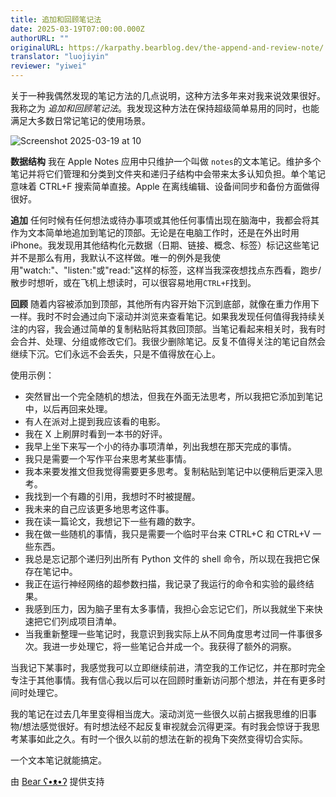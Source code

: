 ```yaml
---
title: 追加和回顾笔记法
date: 2025-03-19T07:00:00.000Z
authorURL: ""
originalURL: https://karpathy.bearblog.dev/the-append-and-review-note/
translator: "luojiyin"
reviewer: "yiwei"
---
```



关于一种我偶然发现的笔记方法的几点说明，这种方法多年来对我来说效果很好。我称之为 _追加和回顾笔记法_。我发现这种方法在保持超级简单易用的同时，也能满足大多数日常记笔记的使用场景。

![Screenshot 2025-03-19 at 10](https://bear-images.sfo2.cdn.digitaloceanspaces.com/karpathy/26am.webp)

**数据结构** 我在 Apple Notes 应用中只维护一个叫做 `notes`的文本笔记。维护多个笔记并将它们管理和分类到文件夹和递归子结构中会带来太多认知负担。单个笔记意味着 CTRL+F 搜索简单直接。Apple 在离线编辑、设备间同步和备份方面做得很好。

**追加** 任何时候有任何想法或待办事项或其他任何事情出现在脑海中，我都会将其作为文本简单地追加到笔记的顶部。无论是在电脑工作时，还是在外出时用 iPhone。我发现用其他结构化元数据（日期、链接、概念、标签）标记这些笔记并不是那么有用，我默认不这样做。唯一的例外是我使用"watch:"、"listen:"或"read:"这样的标签，这样当我深夜想找点东西看，跑步/散步时想听，或在飞机上想读时，可以很容易地用`CTRL+F`找到。

**回顾** 随着内容被添加到顶部，其他所有内容开始下沉到底部，就像在重力作用下一样。我时不时会通过向下滚动并浏览来查看笔记。如果我发现任何值得我持续关注的内容，我会通过简单的复制粘贴将其救回顶部。当笔记看起来相关时，我有时会合并、处理、分组或修改它们。我很少删除笔记。反复不值得关注的笔记自然会继续下沉。它们永远不会丢失，只是不值得放在心上。

使用示例：

- 突然冒出一个完全随机的想法，但我在外面无法思考，所以我把它添加到笔记中，以后再回来处理。
- 有人在派对上提到我应该看的电影。
- 我在 X 上刷屏时看到一本书的好评。
- 我早上坐下来写一个小的待办事项清单，列出我想在那天完成的事情。
- 我只是需要一个写作平台来思考某些事情。
- 我本来要发推文但我觉得需要更多思考。复制粘贴到笔记中以便稍后更深入思考。
- 我找到一个有趣的引用，我想时不时被提醒。
- 我未来的自己应该更多地思考这件事。
- 我在读一篇论文，我想记下一些有趣的数字。
- 我在做一些随机的事情，我只是需要一个临时平台来 CTRL+C 和 CTRL+V 一些东西。
- 我总是忘记那个递归列出所有 Python 文件的 shell 命令，所以现在我把它保存在笔记中。
- 我正在运行神经网络的超参数扫描，我记录了我运行的命令和实验的最终结果。
- 我感到压力，因为脑子里有太多事情，我担心会忘记它们，所以我就坐下来快速把它们列成项目清单。
- 当我重新整理一些笔记时，我意识到我实际上从不同角度思考过同一件事很多次。我进一步处理它，将一些笔记合并成一个。我获得了额外的洞察。

当我记下某事时，我感觉我可以立即继续前进，清空我的工作记忆，并在那时完全专注于其他事情。我有信心我以后可以在回顾时重新访问那个想法，并在有更多时间时处理它。

我的笔记在过去几年里变得相当庞大。滚动浏览一些很久以前占据我思维的旧事物/想法感觉很好。有时想法经不起反复审视就会沉得更深。有时我会惊讶于我思考某事如此之久。有时一个很久以前的想法在新的视角下突然变得切合实际。

一个文本笔记就能搞定。

由 [Bear ʕ•ᴥ•ʔ][4] 提供支持

[4]: https://bearblog.dev